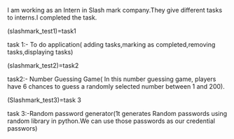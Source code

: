I am working as an Intern in Slash mark company.They give different tasks to interns.I completed the task.

(slashmark_test1)=task1

task 1:- To do application( adding tasks,marking as completed,removing tasks,displaying tasks)

(slashmark_test2)=task2

task2:- Number Guessing Game( In this number guessing game, players have 6 chances to guess a randomly selected number between 1 and 200).

(Slashmark_test3)=task 3

task 3:-Random password generator(1t generates Random passwords using random library in python.We can use those passwords as our credential passwors)
